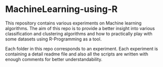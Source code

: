 # MachineLearning-using-R

This repository contains various experiments on Machine learning algorithms. 
The aim of this repo is to provide a better insight into various classification and clustering algorithms and how to practically play with some datasets using R-Programming as a tool.

Each folder in this repo corresponds to an experiment. Each experiment is containing a detail readme file and also all the scripts are written with enough comments for better understandability.

